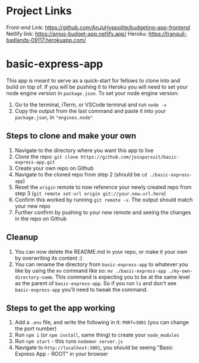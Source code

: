 # Project Links
Front-end Link: https://github.com/AnJuHyppolite/budgeting-app-frontend
Netlify link: https://anjus-budget-app.netlify.app/
Heroku: https://tranquil-badlands-09117.herokuapp.com/

# basic-express-app

This app is meant to serve as a quick-start for fellows to clone into and build on top of. 
If you will be pushing it to Heroku you will need to set your node engine version in `package.json`.
To set your node engine version: 
1. Go to the terminal, iTerm, or VSCode terminal and run `node -v`
2. Copy the output from the last command and paste it into your `package.json`, in `"engines.node"`

## Steps to clone and make your own

1. Navigate to the directory where you want this app to live
2. Clone the repo: `git clone https://github.com/joinpursuit/basic-express-app.git`
3. Create your own repo on Github 
4. Navigate to the cloned repo from step 2 (should be `cd ./basic-express-app`)
5. Reset the `origin` remote to now reference your newly created repo from step 3 (`git remote set-url origin git://your.new.url.here`)
6. Confirm this worked by running `git remote -v`. The output should match your new repo
7. Further confirm by pushing to your new remote and seeing the changes in the repo on Github

## Cleanup 
1. You can now delete the README.md in your repo, or make it your own by overwriting its content :) 
2. You can rename the directory from `basic-express-app` to whatever you like by using the `mv` command like so: `mv ./basic-express-app ./my-own-directory-name`. This command is expecting you to be at the same level as the parent of `basic-express-app`. So if you run `ls` and don't see `basic-express-app` you'll need to tweak the command.

## Steps to get the app working

1. Add a `.env` file, and write the following in it: `PORT=3001` (you can change the port number)
2. Run `npm i` (or `npm install`, same thing) to create your `node_modules`
3. Run `npm start` - this runs `nodemon server.js`
4. Navigate to `http://localhost:3001`, you should be seeing "Basic Express App - ROOT" in your browser 
